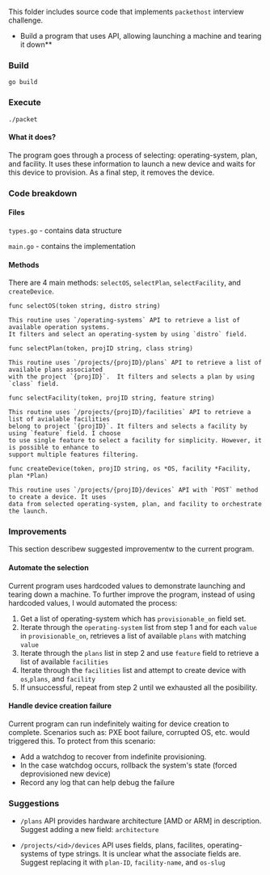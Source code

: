 
This folder includes source code that implements `packethost` interview challenge.
* Build a program that uses API, allowing launching a machine and tearing it down**

### Build

`go build`

### Execute

`./packet`

#### What it does?

The program goes through a process of selecting: operating-system, plan, and facility. It uses these
information to launch a new device and waits for this device to provision. As a final step, it removes
the device.

### Code breakdown

#### Files

`types.go` - contains data structure

`main.go` - contains the implementation


#### Methods

There are 4 main methods: `selectOS`, `selectPlan`, `selectFacility`, and `createDevice`.

`func selectOS(token string, distro string)`

    This routine uses `/operating-systems` API to retrieve a list of available operation systems. 
    It filters and select an operating-system by using `distro` field.
    
 `func selectPlan(token, projID string, class string)`
 
    This routine uses `/projects/{projID}/plans` API to retrieve a list of available plans associated 
    with the project `{projID}`.  It filters and selects a plan by using `class` field.
    
 `func selectFacility(token, projID string, feature string)`
 
    This routine uses `/projects/{projID}/facilities` API to retrieve a list of avialable facilities
    belong to project `{projID}`. It filters and selects a facility by using `feature` field. I choose
    to use single feature to select a facility for simplicity. However, it is possible to enhance to
    support multiple features filtering.
    
 `func createDevice(token, projID string, os *OS, facility *Facility, plan *Plan)`
 
    This routine uses `/projects/{projID}/devices` API with `POST` method to create a device. It uses
    data from selected operating-system, plan, and facility to orchestrate the launch.
    
### Improvements

This section describew suggested improvementw to the current program.

#### Automate the selection

Current program uses hardcoded values to demonstrate launching and tearing down a machine. To further improve
the program, instead of using hardcoded values, I would automated the process:

1. Get a list of operating-system which has `provisionable_on` field set.
2. Iterate through the `operating-system` list from step 1 and for each `value` in `provisionable_on`, retrieves a
list of available `plans` with matching `value`
3. Iterate through the `plans` list in step 2 and use `feature` field to retrieve a list of available `facilities`
4. Iterate through the `facilities` list and attempt to create device with `os`,`plans`, and `facility`
5. If unsuccessful, repeat from step 2 until we exhausted all the posibility.

#### Handle device creation failure

Current program can run indefinitely waiting for device creation to complete. Scenarios such as: PXE boot failure,
corrupted OS, etc. would triggered  this. To protect from this scenario:

* Add a watchdog to recover from indefinite provisioning.
* In the case watchdog occurs, rollback the system's state (forced deprovisioned new device)
* Record any log that can help debug the failure

### Suggestions

* `/plans` API provides hardware architecture [AMD or ARM]  in description.
  Suggest adding a new field: `architecture`
  
* `/projects/<id>/devices` API uses fields, plans, facilites, operating-systems of type strings.
  It is unclear what the associate fields are.
  Suggest replacing it with `plan-ID`, `facility-name`, and `os-slug`
